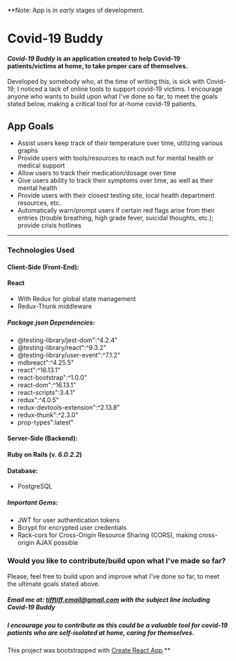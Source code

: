 **Note: App is in *early* stages of development.

# Covid-19 Buddy
#### *Covid-19 Buddy* is an application created to help Covid-19 patients/victims at home, to take proper care of themselves.
 
 Developed by somebody who, at the time of writing this, is sick with Covid-19; I noticed a lack of online tools to support covid-19 victims.
 I encourage anyone who wants to build upon what I've done so far, to meet the goals stated below, making a critical tool for at-home covid-19 patients.
 
 ## App Goals
 * Assist users keep track of their temperature over time, utilizing various graphs
 * Provide users with tools/resources to reach out for mental health or medical support
 * Allow users to track their medication/dosage over time
 * Give users ability to track their symptoms over time, as well as their mental health
 * Provide users with their closest testing site, local health department resources, etc.
 * Automatically warn/prompt users if certain red flags arise from their entries (trouble breathing, high grade fever, suicidal thoughts, etc.); provide crisis hotlines
 -----
 ### Technologies Used
 
 #### Client-Side (Front-End):
  #### React 
* With Redux for global state management
* Redux-Thunk middleware
 
 ##### Package.json Dependencies:
* @testing-library/jest-dom":^4.2.4"
* @testing-library/react":^9.3.2"
* @testing-library/user-event":^7.1.2"
* mdbreact":^4.25.5"
* react":^16.13.1"
* react-bootstrap":^1.0.0"
* react-dom":^16.13.1"
* react-scripts":3.4.1"
* redux":^4.0.5"
* redux-devtools-extension":^2.13.8"
* redux-thunk":^2.3.0"
* prop-types":latest"
 
 
 #### Server-Side (Backend):
  #### Ruby on Rails (v. *6.0.2.2*)
  
  #### Database:
  * PostgreSQL
  
  ##### Important Gems: 
  * JWT for user authentication tokens
  * Bcrypt for encrypted user credentials
  * Rack-cors for Cross-Origin Resource Sharing (CORS), making cross-origin AJAX possible
 
 
 ### Would you like to contribute/build upon what I've made so far?
 Please, feel free to build upon and improve what I've done so far, to meet the ultimate goals stated above. 
 
 ##### Email me at: **tifftiff.email@gmail.com** with the subject line including *Covid-19 Buddy*
 
 ##### **I encourage you to contribute as this could be a valuable tool for covid-19 patients who are self-isolated at home, caring for themselves.**



This project was bootstrapped with [Create React App](https://github.com/facebook/create-react-app).**
